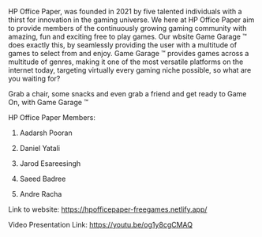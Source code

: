 HP Office Paper, was founded in 2021 by five talented individuals with a thirst for innovation in the gaming universe. We here at HP Office Paper aim to provide members of the continuously growing gaming community with amazing, fun and exciting free to play games. Our wbsite Game Garage ™ does exactly this, by seamlessly providing the user with a multitude of games to select from and enjoy. Game Garage ™ provides games across a multitude of genres, making it one of the most versatile platforms on the internet today, targeting virtually every gaming niche possible, so what are you waiting for?

Grab a chair, some snacks and even grab a friend and get ready to Game On, with Game Garage ™

HP Office Paper Members:

1. Aadarsh Pooran

2. Daniel Yatali

3. Jarod Esareesingh

4. Saeed Badree

5. Andre Racha

Link to website: https://hpofficepaper-freegames.netlify.app/

Video Presentation Link: https://youtu.be/og1y8cgCMAQ
